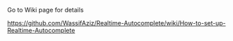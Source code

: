 Go to Wiki page for details

https://github.com/WassifAziz/Realtime-Autocomplete/wiki/How-to-set-up-Realtime-Autocomplete
